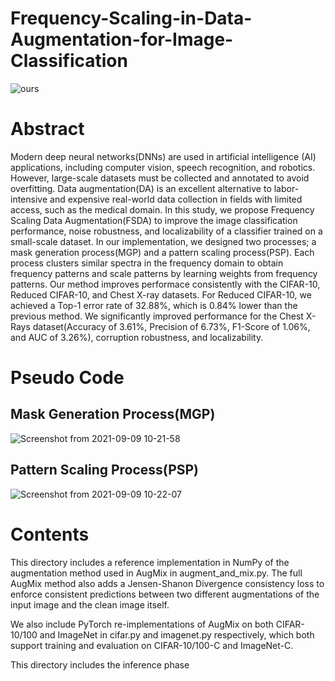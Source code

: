 # Frequency-Scaling-in-Data-Augmentation-for-Image-Classification

![ours](https://user-images.githubusercontent.com/77310264/132606113-baf39b95-96f6-4445-a3ab-09958d2af41d.png)

# Abstract
Modern deep neural networks(DNNs) are used in artificial intelligence (AI) applications, including computer vision, speech recognition, and robotics. However, large-scale datasets must be collected and annotated to avoid overfitting. Data augmentation(DA) is an excellent alternative to labor-intensive and expensive real-world data collection in fields with limited access, such as the medical domain. In this study, we propose Frequency Scaling Data Augmentation(FSDA) to improve the image classification performance, noise robustness, and localizability of a classifier trained on a small-scale dataset. In our implementation, we designed two processes; a mask generation process(MGP) and a pattern scaling process(PSP). Each process clusters similar spectra in the frequency domain to obtain frequency patterns and scale patterns by learning weights from frequency patterns. Our method improves performace consistently with the CIFAR-10, Reduced CIFAR-10, and Chest X-ray datasets. For Reduced CIFAR-10, we achieved a Top-1 error rate of 32.88\%, which is 0.84\% lower than the previous method. We significantly improved performance for the Chest X-Rays dataset(Accuracy of 3.61\%, Precision of 6.73\%, F1-Score of 1.06\%, and AUC of 3.26\%), corruption robustness, and localizability. 

# Pseudo Code
## Mask Generation Process(MGP)
![Screenshot from 2021-09-09 10-21-58](https://user-images.githubusercontent.com/77310264/132606613-14c54225-0730-490d-b212-3547eade06f2.png)

## Pattern Scaling Process(PSP)
![Screenshot from 2021-09-09 10-22-07](https://user-images.githubusercontent.com/77310264/132606617-f821fcd8-5e4a-49c1-99a5-6f7e6e5f0c0d.png)

# Contents
This directory includes a reference implementation in NumPy of the augmentation method used in AugMix in augment_and_mix.py. The full AugMix method also adds a Jensen-Shanon Divergence consistency loss to enforce consistent predictions between two different augmentations of the input image and the clean image itself.

We also include PyTorch re-implementations of AugMix on both CIFAR-10/100 and ImageNet in cifar.py and imagenet.py respectively, which both support training and evaluation on CIFAR-10/100-C and ImageNet-C.

This directory includes the inference phase 

